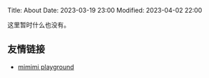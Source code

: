 Title: About
Date: 2023-03-19 23:00
Modified: 2023-04-02 22:00

这里暂时什么也没有。

## 友情链接

- [mimimi playground](https://blog.mimimi.fun)